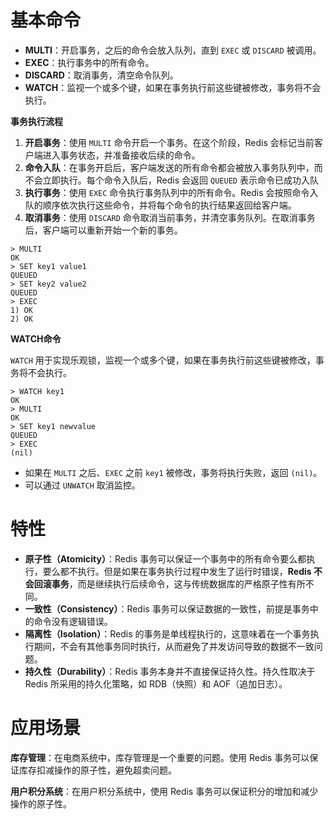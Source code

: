 # 基本命令

- **MULTI**：开启事务，之后的命令会放入队列，直到 `EXEC` 或 `DISCARD` 被调用。
- **EXEC**：执行事务中的所有命令。
- **DISCARD**：取消事务，清空命令队列。
- **WATCH**：监视一个或多个键，如果在事务执行前这些键被修改，事务将不会执行。

**事务执行流程**

1. **开启事务**：使用 `MULTI` 命令开启一个事务。在这个阶段，Redis 会标记当前客户端进入事务状态，并准备接收后续的命令。
2. **命令入队**：在事务开启后，客户端发送的所有命令都会被放入事务队列中，而不会立即执行。每个命令入队后，Redis 会返回 `QUEUED` 表示命令已成功入队
3. **执行事务**：使用 `EXEC` 命令执行事务队列中的所有命令。Redis 会按照命令入队的顺序依次执行这些命令，并将每个命令的执行结果返回给客户端。
4. **取消事务**：使用 `DISCARD` 命令取消当前事务，并清空事务队列。在取消事务后，客户端可以重新开始一个新的事务。

```
> MULTI
OK
> SET key1 value1
QUEUED
> SET key2 value2
QUEUED
> EXEC
1) OK
2) OK
```

**WATCH命令**

`WATCH` 用于实现乐观锁，监视一个或多个键，如果在事务执行前这些键被修改，事务将不会执行。

```
> WATCH key1
OK
> MULTI
OK
> SET key1 newvalue
QUEUED
> EXEC
(nil)
```

- 如果在 `MULTI` 之后、`EXEC` 之前 `key1` 被修改，事务将执行失败，返回 `(nil)`。
- 可以通过 `UNWATCH` 取消监控。

# 特性

- **原子性（Atomicity）**：Redis 事务可以保证一个事务中的所有命令要么都执行，要么都不执行。但是如果在事务执行过程中发生了运行时错误，**Redis 不会回滚事务**，而是继续执行后续命令，这与传统数据库的严格原子性有所不同。
- **一致性（Consistency）**：Redis 事务可以保证数据的一致性，前提是事务中的命令没有逻辑错误。
- **隔离性（Isolation）**：Redis 的事务是单线程执行的，这意味着在一个事务执行期间，不会有其他事务同时执行，从而避免了并发访问导致的数据不一致问题。
- **持久性（Durability）**：Redis 事务本身并不直接保证持久性。持久性取决于 Redis 所采用的持久化策略，如 RDB（快照）和 AOF（追加日志）。

# 应用场景

**库存管理**：在电商系统中，库存管理是一个重要的问题。使用 Redis 事务可以保证库存扣减操作的原子性，避免超卖问题。

**用户积分系统**：在用户积分系统中，使用 Redis 事务可以保证积分的增加和减少操作的原子性。